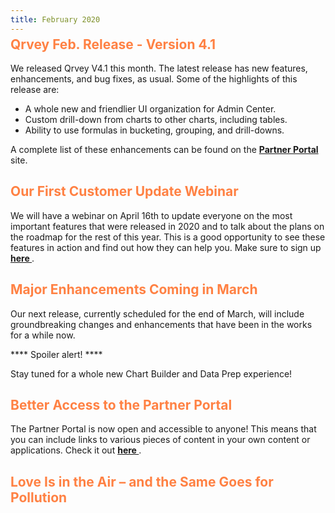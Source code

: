 ```yaml
---
title: February 2020
---
```


<h2 style="color:#FF8143; margin-top: -10px;">Qrvey Feb. Release - Version 4.1
</h2>

We released Qrvey V4.1 this month. The latest release has new features, enhancements, and bug fixes, as usual. 
Some of the highlights of this release are:

* A whole new and friendlier UI organization for Admin Center.
* Custom drill-down from charts to other charts, including tables.
* Ability to use formulas in bucketing, grouping, and drill-downs.

 
A complete list of these enhancements can be found on the <a href="https://partners.qrvey.com/docs/release-notes/release-feb-2020//"> <strong> Partner Portal </strong> </a> site.

<h2 style="color:#FF8143"> Our First Customer Update Webinar</h2>

We will have a webinar on April 16th to update everyone on the most important features that were released in 2020 and to talk about the plans on the roadmap for the rest of this year. 
This is a good opportunity to see these features in action and find out how they can help you. Make sure to sign up <a href=" "> <strong> here </strong> </a>. 
 
<h2 style="color:#FF8143"> Major Enhancements Coming in March</h2>

Our next release, currently scheduled for the end of March, will include groundbreaking changes and enhancements that have been in the works for a while now. 

**** Spoiler alert! **** 

Stay tuned for a whole new Chart Builder and Data Prep experience!

<h2 style="color:#FF8143"> Better Access to the Partner Portal</h2>

The Partner Portal is now open and accessible to anyone! 
This means that you can include links to various pieces of content in your own content or applications. 
Check it out <a href="https://partners.qrvey.com///"> <strong> here </strong> </a>. 

<h2 style="color:#FF8143"> Love Is in the Air – and the Same Goes for Pollution</h2>










